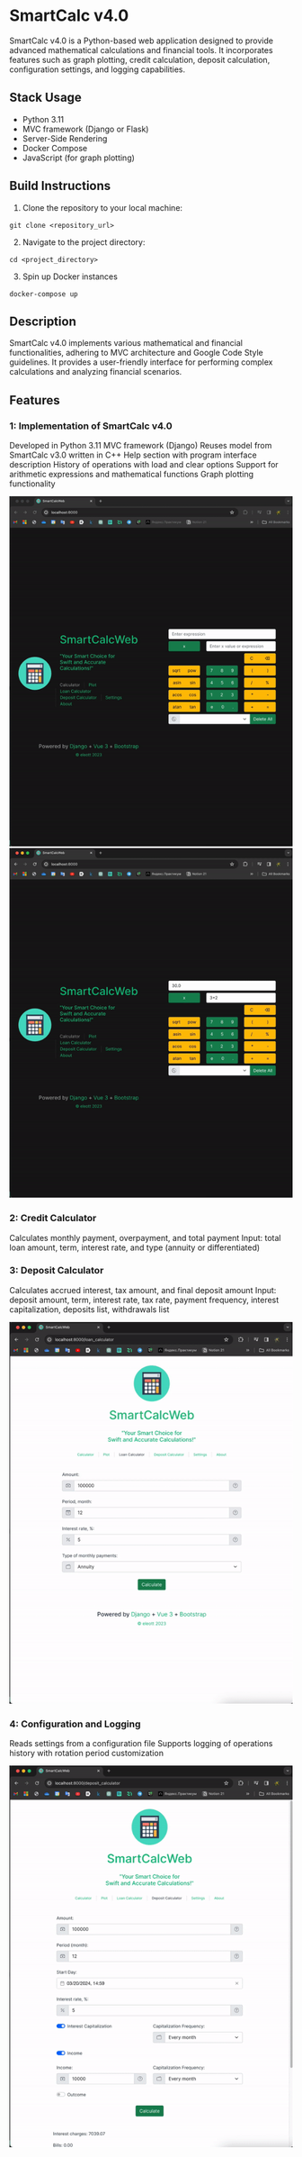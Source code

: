 # SmartCalc v4.0

SmartCalc v4.0 is a Python-based web application designed to provide advanced mathematical calculations and financial tools. It incorporates features such as graph plotting, credit calculation, deposit calculation, configuration settings, and logging capabilities.

## Stack Usage

- Python 3.11
- MVC framework (Django or Flask)
- Server-Side Rendering
- Docker Compose
- JavaScript (for graph plotting)

## Build Instructions

1. Clone the repository to your local machine:

```
git clone <repository_url>
```

2. Navigate to the project directory:

```
cd <project_directory>
```

3. Spin up Docker instances
```
docker-compose up
```

## Description
SmartCalc v4.0 implements various mathematical and financial functionalities, adhering to MVC architecture and Google Code Style guidelines. It provides a user-friendly interface for performing complex calculations and analyzing financial scenarios.

## Features
### 1: Implementation of SmartCalc v4.0
Developed in Python 3.11
MVC framework (Django)
Reuses model from SmartCalc v3.0 written in C++
Help section with program interface description
History of operations with load and clear options
Support for arithmetic expressions and mathematical functions
Graph plotting functionality

![Calc](misc/images/calc.gif)
![Plot](misc/images/plot.gif)

### 2: Credit Calculator
Calculates monthly payment, overpayment, and total payment
Input: total loan amount, term, interest rate, and type (annuity or differentiated)

### 3: Deposit Calculator
Calculates accrued interest, tax amount, and final deposit amount
Input: deposit amount, term, interest rate, tax rate, payment frequency, interest capitalization, deposits list, withdrawals list

![Plot](misc/images/credit_deposit.gif)

### 4: Configuration and Logging
Reads settings from a configuration file
Supports logging of operations history with rotation period customization

![Plot](misc/images/settings.gif)
